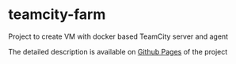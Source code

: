 # teamcity-farm
Project to create VM with docker based TeamCity server and agent

The detailed description is available on [Github Pages](http://jv-ration.github.io/teamcity-farm/) of the project
